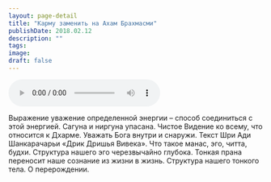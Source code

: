 ```yaml
---
layout: page-detail
title: "Карму заменить на Ахам Брахмасми"
publishDate: 2018.02.12
description: ""
tags:
image:
draft: false
---
```


<audio title="2018.02.12 - Карму заменить на Ахам Брахмасми.mp3" src="https://filer-api.advayta.org/v1.0/public/files/75229" controls=""></audio>

 Выражение уважение определенной энергии – способ соединиться с этой энергией. Сагуна и ниргуна упасана. Чистое Видение ко всему, что относится к Дхарме. Уважать Бога внутри и снаружи. Текст Шри Ади Шанкарачарьи «Дрик Дришья Вивека». Что такое манас, эго, читта, будхи. Структура нашего эго черезвычайно глубока. Тонкая прана переносит наше сознание из жизни в жизнь. Структура нашего тонкого тела. О перерождении. 

  
